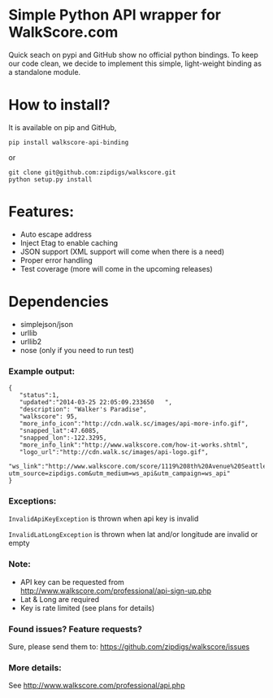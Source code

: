 # Simple Python API wrapper for WalkScore.com
Quick seach on pypi and GitHub show no official python bindings. To keep our code clean, we decide to implement this simple, light-weight binding
as a standalone module.

# How to install?
It is available on pip and GitHub,

```
pip install walkscore-api-binding
```

or
```
git clone git@github.com:zipdigs/walkscore.git
python setup.py install
```

# Features:
- Auto escape address
- Inject Etag to enable caching
- JSON support (XML support will come when there is a need)
- Proper error handling
- Test coverage (more will come in the upcoming releases)

# Dependencies
- simplejson/json
- urllib
- urllib2
- nose (only if you need to run test)

### Example output:
```
{
   "status":1,
   "updated":"2014-03-25 22:05:09.233650   ",
   "description": "Walker's Paradise",
   "walkscore": 95,
   "more_info_icon":"http://cdn.walk.sc/images/api-more-info.gif",
   "snapped_lat":47.6085,
   "snapped_lon":-122.3295,
   "more_info_link":"http://www.walkscore.com/how-it-works.shtml",
   "logo_url":"http://cdn.walk.sc/images/api-logo.gif",
   "ws_link":"http://www.walkscore.com/score/1119%208th%20Avenue%20Seattle%20WA%2098101/lat=47.6085/lng=-122.3295/?utm_source=zipdigs.com&utm_medium=ws_api&utm_campaign=ws_api"
}
```

### Exceptions:
```InvalidApiKeyException``` is thrown when api key is invalid

```InvalidLatLongException``` is thrown when lat and/or longitude are invalid or empty

### Note:
- API key can be requested from http://www.walkscore.com/professional/api-sign-up.php
- Lat & Long are required
- Key is rate limited (see plans for details)

### Found issues? Feature requests?
Sure, please send them to: https://github.com/zipdigs/walkscore/issues

### More details:
See http://www.walkscore.com/professional/api.php
